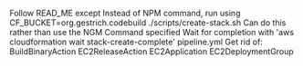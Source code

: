 Follow READ_ME except
  Instead of NPM command, run using CF_BUCKET=org.gestrich.codebuild ./scripts/create-stack.sh
    Can do this rather than use the NGM Command specified
  Wait for completion with 'aws cloudformation wait stack-create-complete'
pipeline.yml
  Get rid of:
    BuildBinaryAction
    EC2ReleaseAction
    EC2Application
    EC2DeploymentGroup
